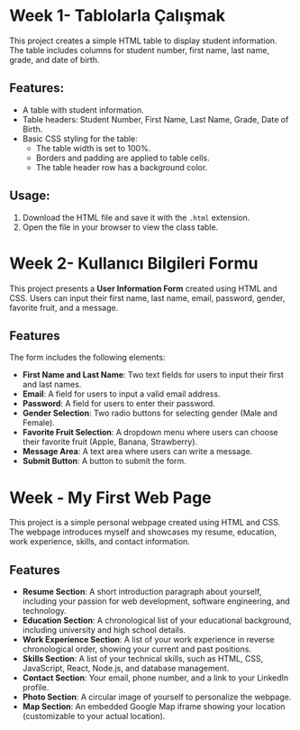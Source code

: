 # Week 1- Tablolarla Çalışmak 

This project creates a simple HTML table to display student information. The table includes columns for student number, first name, last name, grade, and date of birth.

## Features:
- A table with student information.
- Table headers: Student Number, First Name, Last Name, Grade, Date of Birth.
- Basic CSS styling for the table:
  - The table width is set to 100%.
  - Borders and padding are applied to table cells.
  - The table header row has a background color.

## Usage:
1. Download the HTML file and save it with the `.html` extension.
2. Open the file in your browser to view the class table.


# Week 2- Kullanıcı Bilgileri Formu

This project presents a **User Information Form** created using HTML and CSS. Users can input their first name, last name, email, password, gender, favorite fruit, and a message.

## Features

The form includes the following elements:

- **First Name and Last Name**: Two text fields for users to input their first and last names.
- **Email**: A field for users to input a valid email address.
- **Password**: A field for users to enter their password.
- **Gender Selection**: Two radio buttons for selecting gender (Male and Female).
- **Favorite Fruit Selection**: A dropdown menu where users can choose their favorite fruit (Apple, Banana, Strawberry).
- **Message Area**: A text area where users can write a message.
- **Submit Button**: A button to submit the form.

# Week - My First Web Page

This project is a simple personal webpage created using HTML and CSS. The webpage introduces myself and showcases my resume, education, work experience, skills, and contact information.

## Features

- **Resume Section**: A short introduction paragraph about yourself, including your passion for web development, software engineering, and technology.
- **Education Section**: A chronological list of your educational background, including university and high school details.
- **Work Experience Section**: A list of your work experience in reverse chronological order, showing your current and past positions.
- **Skills Section**: A list of your technical skills, such as HTML, CSS, JavaScript, React, Node.js, and database management.
- **Contact Section**: Your email, phone number, and a link to your LinkedIn profile.
- **Photo Section**: A circular image of yourself to personalize the webpage.
- **Map Section**: An embedded Google Map iframe showing your location (customizable to your actual location).

